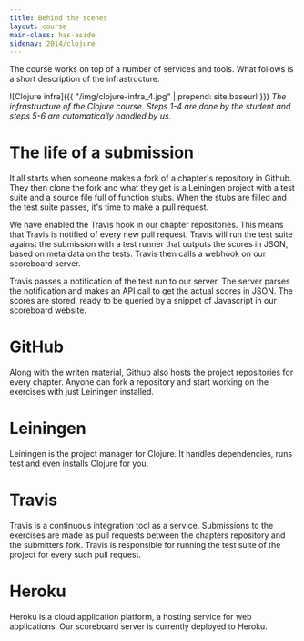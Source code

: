 ```yaml
---
title: Behind the scenes
layout: course
main-class: has-aside
sidenav: 2014/clojure
---
```

The course works on top of a number of services and tools. What follows is a short description of the infrastructure.

![Clojure infra]({{ "/img/clojure-infra_4.jpg" | prepend: site.baseurl }})
*The infrastructure of the Clojure course. Steps 1-4 are done by the student and steps 5-6 are automatically handled by us.*

# The life of a submission

It all starts when someone makes a fork of a chapter's repository in Github. They then clone the fork and what they get is a Leiningen project with a test suite and a source file full of function stubs. When the stubs are filled and the test suite passes, it's time to make a pull request.

We have enabled the Travis hook in our chapter repositories. This means that Travis is notified of every new pull request. Travis will run the test suite against the submission with a test runner that outputs the scores in JSON, based on meta data on the tests. Travis then calls a webhook on our scoreboard server.

Travis passes a notification of the test run to our server. The server parses the notification and makes an API call to get the actual scores in JSON. The scores are stored, ready to be queried by a snippet of Javascript in our scoreboard website.

# GitHub

Along with the writen material, Github also hosts the project repositories for every chapter. Anyone can fork a repository and start working on the exercises with just Leiningen installed.

# Leiningen

Leiningen is the project manager for Clojure. It handles dependencies, runs test and even installs Clojure for you.

# Travis

Travis is a continuous integration tool as a service. Submissions to the exercises are made as pull requests between the chapters repository and the submitters fork. Travis is responsible for running the test suite of the project for every such pull request.

# Heroku

Heroku is a cloud application platform, a hosting service for web applications. Our scoreboard server is currently deployed to Heroku.
